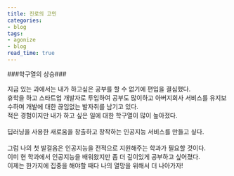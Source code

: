 ```yaml
---
title: 진로의 고민
categories:
- blog
tags:
- agonize
- blog
read_time: true
---
```

###학구열의 상승###

지금 있는 과에서는 내가 하고싶은 공부를 할 수 없기에 편입을 결심했다. <br>
휴학을 하고 스타트업 개발자로 투입하여 공부도 많이하고 아버지회사 서비스를 유지보수하며 개발에 대한 끊임없는 발자취를 남기고 있다. <br>
적은 경험이지만 내가 하고 싶은 일에 대한 학구열이 많이 높아졌다. <br><br>
딥러닝을 사용한 새로움을 창출하고 창작하는 인공지능 서비스를 만들고 싶다.<br><br> 
그럼 나의 첫 발걸음은 인공지능을 전적으로 지원해주는 학과가 필요할 것이다. <br>
이미 현 학과에서 인공지능을 배워왔지만 좀 더 깊이있게 공부하고 싶어졌다. <br>
이제는 한가지에 집중을 해야할 때다 나의 열망을 위해서 더 나아가자!<br>
